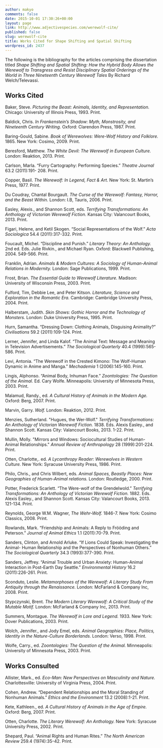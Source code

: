 ```yaml
---
author: makyo
comments: false
date: 2015-10-01 17:30:26+00:00
layout: page
link: http://www.adjectivespecies.com/werewolf-cite/
published: false
slug: werewolf-cite
title: Works Cited for Shape Shifting and Spatial Shifting
wordpress_id: 2437
---
```


The following is the bibliography for the articles comprising the dissertation titled _Shape Shifting and Spatial Shifting: How the Hybrid Body Allows the Werewolf to Transgress and Resist Disciplinary Spatial Orderings of the World in Three Nineteenth Century Werewolf Tales_ By Richard Welch/Televassi.


## Works Cited


Baker, Steve. _Picturing the Beast: Animals, Identity, and Representation._ Chicago: University of Illinois Press, 1993. Print.

Baldick, Chris. _In Frankenstein’s Shadow: Myth, Monstrosity, and Nineteenth Century Writing._ Oxford: Clarendon Press, 1987. Print.

Baring-Gould, Sabine. _Book of Werewolves: Were-Wolf History and Folklore._ 1865. New York: Cosimo, 2009. Print.

Beresford, Matthew. _The White Devil: The Werewolf in European Culture._ London: Reaktion, 2013. Print.

Carlson, Marla. “Furry Cartography: Performing Species.” _Theatre Journal_ 63.2 (2011):191- 208. Print.

Copper, Basil. _The Werewolf: In Legend, Fact & Art_. New York: St. Martin’s Press, 1977. Print.

Du Coudray, Chantal Bourgault. _The Curse of the Werewolf: Fantasy, Horror, and the Beast Within._ London: I.B, Tauris, 2006. Print.

Easley, Alexis., and Shannon Scott, eds. _Terrifying Transformations: An Anthology of Victorian Werewolf Fiction._ Kansas City: Valancourt Books, 2013. Print.

Figari, Helene, and Ketil Skogen. “Social Representations of the Wolf.” _Acta Sociologica_ 54.4 (2011):317-332. Print.

Foucault, Michel. “Discipline and Punish.” _Literary Theory: An Anthology._ 2nd ed. Eds. Julie Rivkin., and Michael Ryan. Oxford: Blackwell Publishing, 2004. 549-566. Print.

Franklin, Adrian. _Animals & Modern Cultures: A Sociology of Human-Animal Relations in Modernity._ London: Sage Publications, 1999. Print.

Frost, Brian. _The Essential Guide to Werewolf Literature._ Madison: University of Wisconsin Press, 2003. Print.

Fulford, Tim, Debbie Lee, and Peter Kitson. _Literature, Science and Exploration in the Romantic Era._ Cambridge: Cambridge University Press, 2004. Print.

Halberstam, Judith. _Skin Shows: Gothic Horror and the Technology of Monsters._ London: Duke University Press, 1995. Print.

Hurn, Samantha. “Dressing Down: Clothing Animals, Disguising Animality?” _Civilisations_ 59.2 (2011):109-124. Print.

Lerner, Jennifer, and Linda Kalof. “The Animal Text: Message and Meaning in Television Advertisements.” _The Sociological Quarterly_ 40.4 (1999):565-586. Print.

Levi, Antonia. “The Werewolf in the Crested Kimono: The Wolf-Human Dynamic in Anime and Manga.” _Mechademia_ 1 (2006):145-160. Print.

Lingis, Alphonso. “Animal Body, Inhuman Face.” _Zoontologies: The Question of the Animal._ Ed. Cary Wolfe. Minneapolis: University of Minnesota Press, 2003. Print.

Malamud, Randy., ed. _A Cultural History of Animals in the Modern Age._ Oxford: Berg, 2007. Print.

Marvin, Garry. _Wolf._ London: Reaktion, 2012. Print.

Menzies, Sutherland. "Hugues, the Wer-Wolf." _Terrifying Transformations: An Anthology of Victorian Werewolf Fiction._ 1838. Eds. Alexis Easley., and Shannon Scott. Kansas City: Valancourt Books, 2013. 1-22. Print.

Mullin, Molly. "Mirrors and Windows: Sociocultural Studies of Human-Animal Relationships." _Annual Review of Anthropology_ 28 (1999):201-224. Print.

Otten, Charlotte,. ed. _A Lycanthropy Reader: Werewolves in Western Culture._ New York: Syracuse University Press, 1986. Print.

Philo, Chris., and Chris Wilbert, eds. _Animal Spaces, Beastly Places: New Geographies of Human-Animal relations._ London: Routledge, 2000. Print.

Potter, Frederick Scarlett. “The Were-wolf of the Grendelwold.” _Terrifying Transformations: An Anthology of Victorian Werewolf Fiction._ 1882. Eds. Alexis Easley., and Shannon Scott. Kansas City: Valancourt Books, 2013. 121-134. Print.

Reynolds, George W.M. Wagner, _The Wehr-Wolf._ 1846-7. New York: Cosimo Classics, 2008. Print.

Rowlands, Mark. “Friendship and Animals: A Reply to Frööding and Peterson.” _Journal of Animal Ethics_ 1.1 (2011):70-79. Print.

Sanders, Clinton, and Arnold Arluke. “If Lions Could Speak: Investigating the Animal- Human Relationship and the Perspectives of Nonhuman Others.” _The Sociological Quarterly_ 34.3 (1993):377-390. Print.

Sanders, Jeffrey. “Animal Trouble and Urban Anxiety: Human-Animal Interaction in Post-Earth Day Seattle.” _Environmental History_ 16.2 (2011):226-261. Print.

Sconduto, Leslie. _Metamorphoses of the Werewolf: A Literary Study From Antiquity through the Renaissance._ London: McFarland & Company Inc, 2008. Print.

Stypczynski, Brent. _The Modern Literary Werewolf: A Critical Study of the Mutable Motif._ London: McFarland & Company Inc, 2013. Print.

Summers, Montague. _The Werewolf in Lore and Legend._ 1933. New York: Dover Publications, 2003. Print.

Wolch, Jennifer., and Jody Emel, eds. _Animal Geographies: Place, Politics, Identity in the Nature-Culture Borderlands._ London: Verso, 1998. Print.

Wolfe, Carry., ed. _Zoontologies: The Question of the Animal._ Minneapolis: University of Minnesota Press, 2003. Print.


## Works Consulted


Allister, Mark., ed. _Eco-Man: New Perspectives on Masculinity and Nature._ Charlottesville: University of Virginia Press, 2004. Print.

Cohen, Andrew. “Dependent Relationships and the Moral Standing of Nonhuman Animals.” _Ethics and the Environment_ 13.2 (2008):1-21. Print.

Kete, Kathleen., ed. _A Cultural History of Animals in the Age of Empire._ Oxford: Berg, 2007. Print.

Otten, Charlotte. _The Literary Werewolf: An Anthology._ New York: Syracuse University Press, 2002. Print.

Shepard, Paul. “Animal Rights and Human Rites.” _The North American Review_ 259.4 (1974):35-42. Print.
